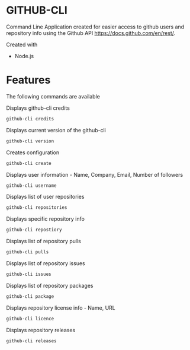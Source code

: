
# GITHUB-CLI

Command Line Application created for easier access to github users and repository info using the Github API
https://docs.github.com/en/rest/.

Created with
- Node.js


# Features

The following commands are available

Displays github-cli credits

```sh
github-cli credits
```

Displays current version of the github-cli

```sh
github-cli version
```

Creates configuration

```sh
github-cli create
```

Displays user information - Name, Company, Email, Number of followers

```sh
github-cli username
```

Displays list of user repositories

```sh
github-cli repositories
```

Displays specific repository info

```sh
github-cli repostiory   
```

Displays list of repository pulls

```sh
github-cli pulls
```

Displays list of repository issues

```sh
github-cli issues
```

Displays list of repository packages
```sh
github-cli package
```

Displays repository license info - Name, URL

```sh
github-cli licence
```

Displays repository releases

```sh
github-cli releases
```
